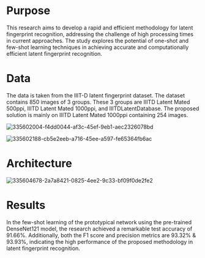 # Purpose
This research aims to develop a rapid and efficient methodology for latent fingerprint recognition, addressing the challenge of high processing times in current approaches. The study explores the potential of one-shot and few-shot learning techniques in achieving accurate and computationally efficient latent fingerprint recognition.

# Data
The data is taken from the IIIT-D latent fingerprint dataset. The dataset contains 850 images of 3 groups. These 3 groups are IIITD Latent Mated 500ppi, IIITD Latent Mated 1000ppi, and IIITDLatentDatabase. The proposed solution is mainly on IIITD Latent Mated 1000ppi containing 254 images.


![335602004-f4dd0044-af3c-45ef-9eb1-aec2326078bd](https://github.com/MayurJadhav13/latent-fingerprint/assets/92316540/4cd939bf-54e6-4f91-b30b-24d4600bd12a)

![335602188-cb5e2eeb-a716-45ee-a597-fe65364fb6ac](https://github.com/nithinreddy003/latent_fingerprint/assets/92316540/0cde48bc-917c-4e0a-9c33-65d0ec34a384)







# Architecture
![335604678-2a7a8421-0825-4ee2-9c33-bf09f0de2fe2](https://github.com/MayurJadhav13/latent-fingerprint/assets/92316540/1bed9576-c8a8-4591-b211-b8e67467b534)



# Results 
In the few-shot learning of the prototypical network using the pre-trained DenseNet121 model, the research achieved a remarkable test accuracy of 91.66%. Additionally, both the F1 score and precision metrics are 93.32% & 93.93%, indicating the high performance of the proposed methodology in latent fingerprint recognition.
